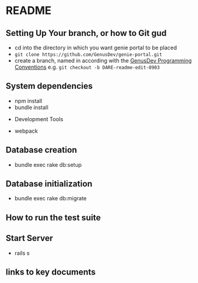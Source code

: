 # README

## Setting Up Your branch, or how to Git gud

- cd into the directory in which you want genie portal to be placed
- `git clone https://github.com/GenusDev/genie-portal.git`
- create a branch, named in according with the [GenusDev Programming Conventions](https://docs.google.com/document/d/1-PGffrw-B1d9P5A_zfo5gJrW8dK28kqx5j-xxKOMPLY) e.g. `git checkout -b DARE-readme-edit-0903`


## System dependencies
- npm install
- bundle install  

* Development Tools
- webpack

## Database creation

- bundle exec rake db:setup  

## Database initialization

- bundle exec rake db:migrate   

## How to run the test suite

## Start Server
- rails s

## links to key documents
